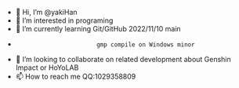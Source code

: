 - 👋 Hi, I’m @yakiHan
- 👀 I’m interested in programing
- 🌱 I’m currently learning Git/GitHub 2022/11/10 main
-                            gmp compile on Windows minor
- 💞️ I’m looking to collaborate on related development about Genshin Impact or HoYoLAB
- 📫 How to reach me QQ:1029358809

<!---
yakiHan/yakiHan is a ✨ special ✨ repository because its `README.md` (this file) appears on your GitHub profile.
You can click the Preview link to take a look at your changes.
--->
